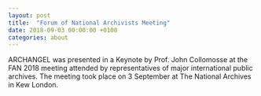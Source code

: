 ```yaml
---
layout: post
title:  "Forum of National Archivists Meeting"
date: 2018-09-03 00:00:00 +0100
categories: about
---
```


ARCHANGEL was presented in a Keynote by Prof. John Collomosse at the FAN 2018 meeting attended by representatives of major international public archives.  The meeting took place on 3 September at The National Archives in Kew London.